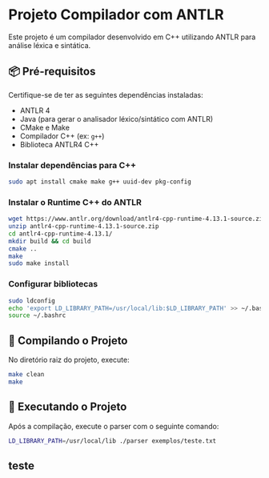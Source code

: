 # Projeto Compilador com ANTLR

Este projeto é um compilador desenvolvido em C++ utilizando ANTLR para análise léxica e sintática.

## 📦 Pré-requisitos

Certifique-se de ter as seguintes dependências instaladas:

- ANTLR 4
- Java (para gerar o analisador léxico/sintático com ANTLR)
- CMake e Make
- Compilador C++ (ex: `g++`)
- Biblioteca ANTLR4 C++

### Instalar dependências para C++

```bash
sudo apt install cmake make g++ uuid-dev pkg-config
```

### Instalar o Runtime C++ do ANTLR

```bash
wget https://www.antlr.org/download/antlr4-cpp-runtime-4.13.1-source.zip
unzip antlr4-cpp-runtime-4.13.1-source.zip
cd antlr4-cpp-runtime-4.13.1/
mkdir build && cd build
cmake ..
make
sudo make install
```


### Configurar bibliotecas

```bash
sudo ldconfig
echo 'export LD_LIBRARY_PATH=/usr/local/lib:$LD_LIBRARY_PATH' >> ~/.bashrc
source ~/.bashrc
```

## 🔧 Compilando o Projeto

No diretório raiz do projeto, execute:

```bash
make clean
make
```

## 🚀 Executando o Projeto

Após a compilação, execute o parser com o seguinte comando:

```bash
LD_LIBRARY_PATH=/usr/local/lib ./parser exemplos/teste.txt
```
## teste